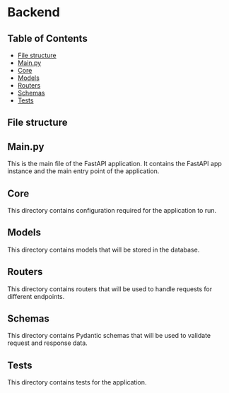 # Backend

## Table of Contents

- [File structure](#file-structure)
- [Main.py](#main.py)
- [Core](#core)
- [Models](#models)
- [Routers](#routers)
- [Schemas](#schemas)
- [Tests](#tests)

## File structure <a id="File structure"></a>

## Main.py <a id="main.py"></a>

This is the main file of the FastAPI application. It contains the FastAPI app instance and the main entry point of the application.

## Core <a id="core"></a>

This directory contains configuration required for the application to run.

## Models <a id="models"></a></a>

This directory contains models that will be stored in the database.

## Routers <a id="routers"></a>

This directory contains routers that will be used to handle requests for different endpoints.

## Schemas <a id="schemas"></a>

This directory contains Pydantic schemas that will be used to validate request and response data.

## Tests <a id="tests"></a>

This directory contains tests for the application.
